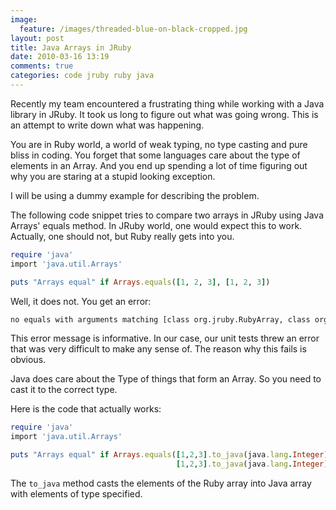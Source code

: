 ```yaml
---
image:
  feature: /images/threaded-blue-on-black-cropped.jpg
layout: post
title: Java Arrays in JRuby
date: 2010-03-16 13:19
comments: true
categories: code jruby ruby java
---
```

Recently my team encountered a frustrating thing while working with a Java library in JRuby. It took us long to figure out what was going wrong. This is an attempt to write down what was happening.

You are in Ruby world, a world of weak typing, no type casting and pure bliss in coding. You forget that some languages care about the type of elements in an Array. And you end up spending a lot of time figuring out why you are staring at a stupid looking exception.

I will be using a dummy example for describing the problem.

The following code snippet tries to compare two arrays in JRuby using Java Arrays' equals method. In JRuby world, one would expect this to work. Actually, one should not, but Ruby really gets into you.

```ruby
require 'java'
import 'java.util.Arrays'

puts "Arrays equal" if Arrays.equals([1, 2, 3], [1, 2, 3])
```

Well, it does not. You get an error:

```bash
no equals with arguments matching [class org.jruby.RubyArray, class org.jruby.RubyArray] on object Java::JavaUtil::Arrays (NameError)
```

This error message is informative. In our case, our unit tests threw an error that was very difficult to make any sense of. The reason why this fails is obvious.

Java does care about the Type of things that form an Array. So you need to cast it to the correct type.

Here is the code that actually works:

```ruby
require 'java'
import 'java.util.Arrays'

puts "Arrays equal" if Arrays.equals([1,2,3].to_java(java.lang.Integer),
                                     [1,2,3].to_java(java.lang.Integer))
```

The `to_java` method casts the elements of the Ruby array into Java array with elements of type specified.
